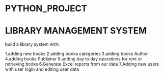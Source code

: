 # PYTHON_PROJECT
# LIBRARY MANAGEMENT SYSTEM

build a library system with:

1.adding new books
2.adding books categories
3.adding books Author
4.adding books Publisher
5.adding day to day operations for rent or retrieving books
6.Generate Excel reports from our data
7.Adding new users with user login and editing user data
